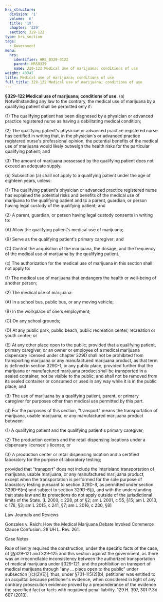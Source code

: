 ```yaml
---
hrs_structure:
  division: '1'
  volume: '6'
  title: '19'
  chapter: '329'
  section: 329-122
type: hrs_section
tags:
  - Government
menu:
  hrs:
    identifier: HRS_0329-0122
    parent: HRS0329
    name: 329-122 Medical use of marijuana; conditions of use
weight: 43345
title: Medical use of marijuana; conditions of use
full_title: 329-122 Medical use of marijuana; conditions of use
---
```

**§329-122 Medical use of marijuana; conditions of use.** (a) Notwithstanding any law to the contrary, the medical use of marijuana by a qualifying patient shall be permitted only if:

(1) The qualifying patient has been diagnosed by a physician or advanced practice registered nurse as having a debilitating medical condition;

(2) The qualifying patient's physician or advanced practice registered nurse has certified in writing that, in the physician's or advanced practice registered nurse's professional opinion, the potential benefits of the medical use of marijuana would likely outweigh the health risks for the particular qualifying patient; and

(3) The amount of marijuana possessed by the qualifying patient does not exceed an adequate supply.

(b) Subsection (a) shall not apply to a qualifying patient under the age of eighteen years, unless:

(1) The qualifying patient's physician or advanced practice registered nurse has explained the potential risks and benefits of the medical use of marijuana to the qualifying patient and to a parent, guardian, or person having legal custody of the qualifying patient; and

(2) A parent, guardian, or person having legal custody consents in writing to:

(A) Allow the qualifying patient's medical use of marijuana;

(B) Serve as the qualifying patient's primary caregiver; and

(C) Control the acquisition of the marijuana, the dosage, and the frequency of the medical use of marijuana by the qualifying patient.

(c) The authorization for the medical use of marijuana in this section shall not apply to:

(1) The medical use of marijuana that endangers the health or well-being of another person;

(2) The medical use of marijuana:

(A) In a school bus, public bus, or any moving vehicle;

(B) In the workplace of one's employment;

(C) On any school grounds;

(D) At any public park, public beach, public recreation center, recreation or youth center; or

(E) At any other place open to the public; provided that a qualifying patient, primary caregiver, or an owner or employee of a medical marijuana dispensary licensed under chapter 329D shall not be prohibited from transporting marijuana or any manufactured marijuana product, as that term is defined in section 329D-1, in any public place; provided further that the marijuana or manufactured marijuana product shall be transported in a sealed container, not be visible to the public, and shall not be removed from its sealed container or consumed or used in any way while it is in the public place; and

(3) The use of marijuana by a qualifying patient, parent, or primary caregiver for purposes other than medical use permitted by this part.

(d) For the purposes of this section, "transport" means the transportation of marijuana, usable marijuana, or any manufactured marijuana product between:

(1) A qualifying patient and the qualifying patient's primary caregiver;

(2) The production centers and the retail dispensing locations under a dispensary licensee's license; or

(3) A production center or retail dispensing location and a certified laboratory for the purpose of laboratory testing;

provided that "transport" does not include the interisland transportation of marijuana, usable marijuana, or any manufactured marijuana product, except when the transportation is performed for the sole purpose of laboratory testing pursuant to section 329D-8, as permitted under section 329D-6(m) and subject to section 329D-6(j), and with the understanding that state law and its protections do not apply outside of the jurisdictional limits of the State. [L 2000, c 228, pt of §2; am L 2001, c 55, §15; am L 2013, c 178, §3; am L 2015, c 241, §7; am L 2016, c 230, §8]

Law Journals and Reviews

Gonzales v. Raich: How the Medical Marijuana Debate Invoked Commerce Clause Confusion. 28 UH L. Rev. 261.

Case Notes

Rule of lenity required the construction, under the specific facts of the case, of §§329-121 and 329-125 and this section against the government, as there was an irreconcilable inconsistency between the authorized transportation of medical marijuana under §329-121, and the prohibition on transport of medical marijuana through "any ... place open to the public" under subsection [(c)(2)(E)]; thus, under §701-115(2)(b), petitioner was entitled to an acquittal because petitioner's evidence, when considered in light of any contrary prosecution evidence proved by a preponderance of the evidence the specified fact or facts with negatived penal liability. 129 H. 397, 301 P.3d 607 (2013).
